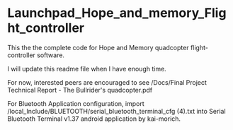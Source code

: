 # Launchpad_Hope_and_memory_Flight_controller
This the the complete code for Hope and Memory quadcopter flight-controller software.

I will update this readme file when I have enough time.

For now, interested peers are encouraged to see /Docs/Final Project Technical Report - The Bullrider's quadcopter.pdf 

For Bluetooth Application configuration, import  /local_Include/BLUETOOTH/serial_bluetooth_terminal_cfg (4).txt into Serial Bluetooth Terminal v1.37 android application by kai-morich.
